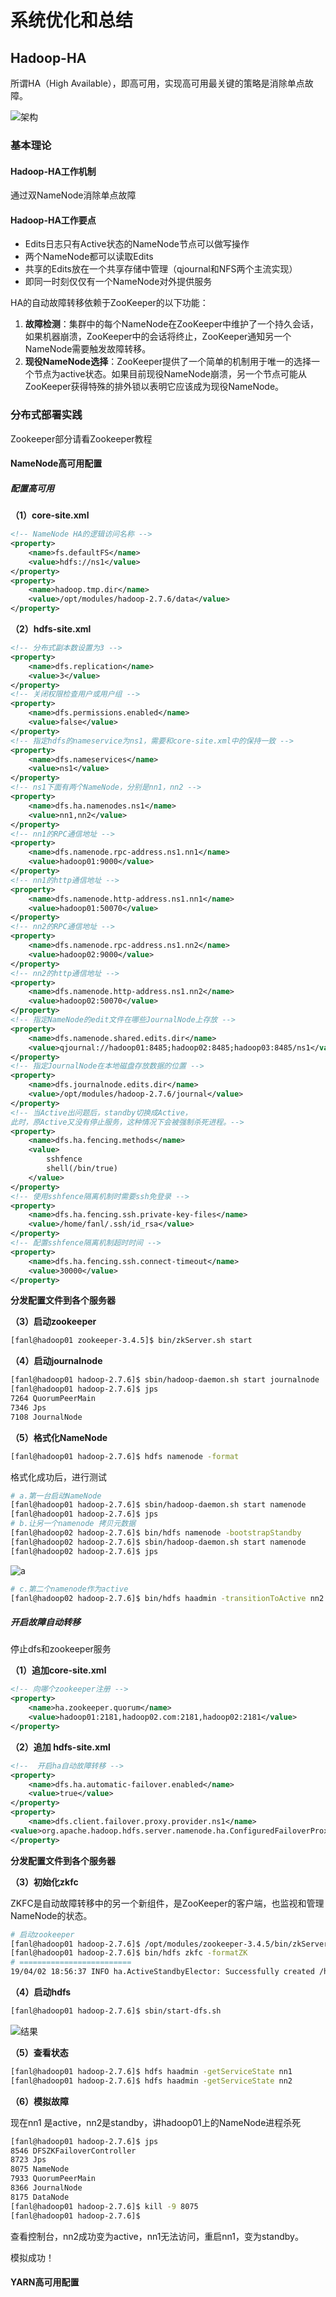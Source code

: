 # 系统优化和总结

## Hadoop-HA 

所谓HA（High Available），即高可用，实现高可用最关键的策略是消除单点故障。	

![架构](assets/20190402192631.png)

### 基本理论

#### Hadoop-HA工作机制

通过双NameNode消除单点故障

#### Hadoop-HA工作要点

- Edits日志只有Active状态的NameNode节点可以做写操作
- 两个NameNode都可以读取Edits
- 共享的Edits放在一个共享存储中管理（qjournal和NFS两个主流实现）
- 即同一时刻仅仅有一个NameNode对外提供服务

HA的自动故障转移依赖于ZooKeeper的以下功能：

1. **故障检测**：集群中的每个NameNode在ZooKeeper中维护了一个持久会话，如果机器崩溃，ZooKeeper中的会话将终止，ZooKeeper通知另一个NameNode需要触发故障转移。
2. **现役NameNode选择**：ZooKeeper提供了一个简单的机制用于唯一的选择一个节点为active状态。如果目前现役NameNode崩溃，另一个节点可能从ZooKeeper获得特殊的排外锁以表明它应该成为现役NameNode。

### 分布式部署实践

Zookeeper部分请看Zookeeper教程

#### NameNode高可用配置

##### 配置高可用

**（1）core-site.xml**

```xml
<!-- NameNode HA的逻辑访问名称 -->
<property>
	<name>fs.defaultFS</name>
	<value>hdfs://ns1</value>
</property>
<property>
	<name>hadoop.tmp.dir</name>
	<value>/opt/modules/hadoop-2.7.6/data</value>
</property>
```

**（2）hdfs-site.xml**

```xml
<!-- 分布式副本数设置为3 -->
<property>
	<name>dfs.replication</name>
	<value>3</value>
</property>
<!-- 关闭权限检查用户或用户组 -->
<property>
	<name>dfs.permissions.enabled</name>
	<value>false</value>
</property>
<!-- 指定hdfs的nameservice为ns1，需要和core-site.xml中的保持一致 -->
<property>
	<name>dfs.nameservices</name>
	<value>ns1</value>
</property>
<!-- ns1下面有两个NameNode，分别是nn1，nn2 -->
<property>
	<name>dfs.ha.namenodes.ns1</name>
	<value>nn1,nn2</value>
</property>
<!-- nn1的RPC通信地址 -->
<property>
	<name>dfs.namenode.rpc-address.ns1.nn1</name>
	<value>hadoop01:9000</value>
</property>
<!-- nn1的http通信地址 -->
<property>
	<name>dfs.namenode.http-address.ns1.nn1</name>
	<value>hadoop01:50070</value>
</property>
<!-- nn2的RPC通信地址 -->
<property>
	<name>dfs.namenode.rpc-address.ns1.nn2</name>
	<value>hadoop02:9000</value>
</property>
<!-- nn2的http通信地址 -->
<property>
	<name>dfs.namenode.http-address.ns1.nn2</name>
	<value>hadoop02:50070</value>
</property>
<!-- 指定NameNode的edit文件在哪些JournalNode上存放 -->
<property>
	<name>dfs.namenode.shared.edits.dir</name>
	<value>qjournal://hadoop01:8485;hadoop02:8485;hadoop03:8485/ns1</value>
</property>
<!-- 指定JournalNode在本地磁盘存放数据的位置 -->
<property>
	<name>dfs.journalnode.edits.dir</name>
	<value>/opt/modules/hadoop-2.7.6/journal</value>
</property>
<!-- 当Active出问题后，standby切换成Active，
此时，原Active又没有停止服务，这种情况下会被强制杀死进程。-->
<property>
	<name>dfs.ha.fencing.methods</name>
	<value>
		sshfence
		shell(/bin/true)
	</value>
</property>	
<!-- 使用sshfence隔离机制时需要ssh免登录 -->
<property>
	<name>dfs.ha.fencing.ssh.private-key-files</name>
	<value>/home/fanl/.ssh/id_rsa</value>
</property>
<!-- 配置sshfence隔离机制超时时间 -->
<property>
	<name>dfs.ha.fencing.ssh.connect-timeout</name>
	<value>30000</value>
</property>
```

**分发配置文件到各个服务器**

**（3）启动zookeeper**

```bash
[fanl@hadoop01 zookeeper-3.4.5]$ bin/zkServer.sh start
```

**（4）启动journalnode**

```bash
[fanl@hadoop01 hadoop-2.7.6]$ sbin/hadoop-daemon.sh start journalnode
[fanl@hadoop01 hadoop-2.7.6]$ jps
7264 QuorumPeerMain
7346 Jps
7108 JournalNode
```

**（5）格式化NameNode**

```bash
[fanl@hadoop01 hadoop-2.7.6]$ hdfs namenode -format
```

格式化成功后，进行测试

```bash
# a.第一台启动NameNode
[fanl@hadoop01 hadoop-2.7.6]$ sbin/hadoop-daemon.sh start namenode
[fanl@hadoop01 hadoop-2.7.6]$ jps
# b.让另一个namenode 拷贝元数据
[fanl@hadoop02 hadoop-2.7.6]$ bin/hdfs namenode -bootstrapStandby
[fanl@hadoop02 hadoop-2.7.6]$ sbin/hadoop-daemon.sh start namenode
[fanl@hadoop02 hadoop-2.7.6]$ jps
```

![a](assets/20190402192630.png)

```bash
# c.第二个namenode作为active
[fanl@hadoop02 hadoop-2.7.6]$ bin/hdfs haadmin -transitionToActive nn2
```

##### 开启故障自动转移

停止dfs和zookeeper服务

**（1）追加core-site.xml**

```xml
<!-- 向哪个zookeeper注册 -->
<property>
	<name>ha.zookeeper.quorum</name>
	<value>hadoop01:2181,hadoop02.com:2181,hadoop02:2181</value>
</property>
```

**（2）追加 hdfs-site.xml**

```xml
<!--  开启ha自动故障转移 -->
<property>
	<name>dfs.ha.automatic-failover.enabled</name>
	<value>true</value>
</property>		
<property>
	<name>dfs.client.failover.proxy.provider.ns1</name>
<value>org.apache.hadoop.hdfs.server.namenode.ha.ConfiguredFailoverProxyProvider</value>
</property>
```

**分发配置文件到各个服务器**

**（3）初始化zkfc**

ZKFC是自动故障转移中的另一个新组件，是ZooKeeper的客户端，也监视和管理NameNode的状态。

```bash
# 启动zookeeper
[fanl@hadoop01 hadoop-2.7.6]$ /opt/modules/zookeeper-3.4.5/bin/zkServer.sh start
[fanl@hadoop01 hadoop-2.7.6]$ bin/hdfs zkfc -formatZK
# =========================
19/04/02 18:56:37 INFO ha.ActiveStandbyElector: Successfully created /hadoop-ha/ns1 in ZK.
```

**（4）启动hdfs**

```bash
[fanl@hadoop01 hadoop-2.7.6]$ sbin/start-dfs.sh
```

![结果](assets/20190402193431.png)

**（5）查看状态**

```bash
[fanl@hadoop01 hadoop-2.7.6]$ hdfs haadmin -getServiceState nn1
[fanl@hadoop01 hadoop-2.7.6]$ hdfs haadmin -getServiceState nn2
```

**（6）模拟故障**

现在nn1 是active，nn2是standby，讲hadoop01上的NameNode进程杀死

```bash
[fanl@hadoop01 hadoop-2.7.6]$ jps
8546 DFSZKFailoverController
8723 Jps
8075 NameNode
7933 QuorumPeerMain
8366 JournalNode
8175 DataNode
[fanl@hadoop01 hadoop-2.7.6]$ kill -9 8075
[fanl@hadoop01 hadoop-2.7.6]$
```

查看控制台，nn2成功变为active，nn1无法访问，重启nn1，变为standby。

模拟成功！

#### YARN高可用配置

